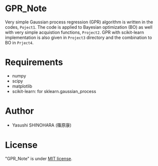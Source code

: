 # GPR_Note

Very simple Gaussian process regression (GPR) algorithm is written in the codes, `Poject1`. The code is applied to Bayesian optimization (BO) as well with very simple acquistion functions, `Project2`.
GPR with scikit-learn implementation is also given in `Project3` directory and the combination to BO in `Prject4`.

# Requirements 
 
* numpy
* scipy
* matplotlib
* scikit-learn: for sklearn.gaussian_process

# Author

* Yasushi SHINOHARA (篠原康)

 
# License
 
"GPR_Note" is under [MIT license](https://en.wikipedia.org/wiki/MIT_License).